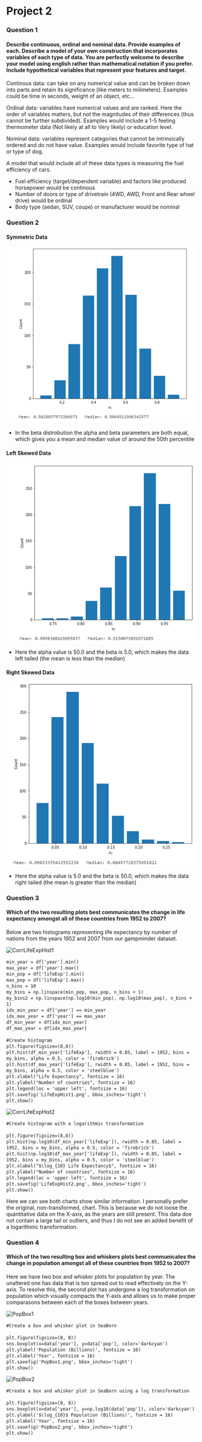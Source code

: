 # Project 2

### Question 1
#### Describe continuous, ordinal and nominal data. Provide examples of each. Describe a model of your own construction that incorporates variables of each type of data. You are perfectly welcome to describe your model using english rather than mathematical notation if you prefer. Include hypothetical variables that represent your features and target.

Continous data: can take on any numerical value and can be broken down into parts and retain its significance (like meters to milimeters). Examples could be time in seconds, weight of an object, etc...  

Ordinal data: variables have numerical values and are ranked. Here the order of variables matters, but not the magnitudes of their differences (thus cannot be further subdivided). Examples would include a 1-5 feeling thermometer data (Not likely at all to Very likely) or education level.

Nominal data: variables represent categories that cannot be intrinsically ordered and do not have value. Examples would include favorite type of hat or type of dog.

A model that would include all of these data types is measuring the fuel efficiency of cars.
- Fuel efficiency (target/dependent variable) and factors like produced horsepower would be continous
- Number of doors or type of drivetrain (4WD, AWD, Front and Rear wheel drive) would be ordinal
- Body type (sedan, SUV, coupe) or manufacturer would be nominal  

### Question 2
#### Symmetric Data
![](NoSkew.png)  
- In the beta distrobution the alpha and beta parameters are both equal, which gives you a mean and median value of around the 50th percentile
#### Left Skewed Data
![](LeftSkew.png)   
- Here the alpha value is 50.0 and the beta is 5.0, which makes the data left tailed (the mean is less than the median)
#### Right Skewed Data
![](RightSkew.png)   
- Here the alpha value is 5.0 and the beta is 50.0, which makes the data right tailed (the mean is greater than the median)


### Question 3
####  Which of the two resulting plots best communicates the change in life expectancy amongst all of these countries from 1952 to 2007?

Below are two histograms representing life expectancy by number of nations from the years 1952 and 2007 from our gampminder dataset.

![CorrLifeExpHist1](https://user-images.githubusercontent.com/70855947/110215545-63c59300-7e78-11eb-8708-fbc9f6f2ded6.png)



```
min_year = df['year'].min()
max_year = df['year'].max()
min_pop = df['lifeExp'].min()
max_pop = df['lifeExp'].max()
n_bins = 10
my_bins = np.linspace(min_pop, max_pop, n_bins + 1)
my_bins2 = np.linspace(np.log10(min_pop), np.log10(max_pop), n_bins + 1)
idx_min_year = df['year'] == min_year
idx_max_year = df['year'] == max_year
df_min_year = df[idx_min_year]
df_max_year = df[idx_max_year]

#Create histogram
plt.figure(figsize=(8,8))
plt.hist(df_min_year['lifeExp'], rwidth = 0.85, label = 1952, bins = my_bins, alpha = 0.5, color = 'firebrick')
plt.hist(df_max_year['lifeExp'], rwidth = 0.85, label = 1952, bins = my_bins, alpha = 0.5, color = 'steelblue')
plt.xlabel("Life Expectancy", fontsize = 16)
plt.ylabel("Number of countries", fontsize = 16)
plt.legend(loc = 'upper left', fontsize = 16)
plt.savefig('LifeExpHist1.png', bbox_inches='tight')
plt.show()
```

![CorrLifeExpHist2](https://user-images.githubusercontent.com/70855947/110215554-67f1b080-7e78-11eb-8ce6-7b651205a817.png)

```
#Create histogram with a logarithmic transformation

plt.figure(figsize=(8,8))
plt.hist(np.log10(df_min_year['lifeExp']), rwidth = 0.85, label = 1952, bins = my_bins, alpha = 0.5, color = 'firebrick')
plt.hist(np.log10(df_max_year['lifeExp']), rwidth = 0.85, label = 1952, bins = my_bins, alpha = 0.5, color = 'steelblue')
plt.xlabel("$\log_{10} Life Expectancy$", fontsize = 16)
plt.ylabel("Number of countries", fontsize = 16)
plt.legend(loc = 'upper left', fontsize = 16)
plt.savefig('LifeExpHist2.png', bbox_inches='tight')
plt.show()
```

Here we can see both charts show similar information. I personally prefer the original, non-transformed, chart. This is because we do not loose the quantitative data on the X-axis, as the years are still present. This data doe not contain a large tail or outliers, and thus I do not see an added benefit of a logarithmic transformation.

### Question 4
#### Which of the two resulting box and whiskers plots best communicates the change in population amongst all of these countries from 1952 to 2007?

Here we have two box and whisker plots for population by year. The unaltered one has data that is too spread out to read effectively on the Y-axis. To resolve this, the second plot has undergone a log transformation on population which visually compacts the Y-axis and allows us to make proper comparasons between each of the boxes between years.

![PopBox1](https://user-images.githubusercontent.com/70855947/109905364-a87cde80-7c6c-11eb-9fb4-a32dd2f6877a.png)
```
#Create a box and whisker plot in SeaBorn

plt.figure(figsize=(8, 8))
sns.boxplot(x=data['year'], y=data['pop'], color='darkcyan')
plt.ylabel('Population (Billions)', fontsize = 16)
plt.xlabel('Year', fontsize = 16)
plt.savefig('PopBox1.png', bbox_inches='tight')
plt.show()
```


![PopBox2](https://user-images.githubusercontent.com/70855947/109905341-a024a380-7c6c-11eb-86bd-15b0f11760e5.png)
```
#Create a box and whisker plot in SeaBorn using a log transformation

plt.figure(figsize=(8, 8))
sns.boxplot(x=data['year'], y=np.log10(data['pop']), color='darkcyan')
plt.ylabel('$\log_{10}$ Population (Billions)', fontsize = 16)
plt.xlabel('Year', fontsize = 16)
plt.savefig('PopBox2.png', bbox_inches='tight')
plt.show()
```


